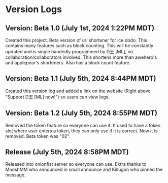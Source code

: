 # Version Logs

## Version: Beta 1.0 (July 1st, 2024 1:22PM MDT)
Created this project. Beta version of url shortener for ice dodo. This contains many features such as block counting. This will be constantly updated and is single handedly programmed by D王 [ML], no collaboration/collaborators involved. This shortens more than awehero's and applepear's shorteners. Also has a block count feature.

## Version: Beta 1.1 (July 5th, 2024 8:44PM MDT)
Created this version log and added a link on the website (Right above "Support D王 [ML] now!") so users can view logs.


## Version: Beta 1.2 (July 5th, 2024 8:55PM MDT)
Removed the token feature so everyone can use it. It used to have a token slot where user enters a token, they can only use if it is correct. Now it is removed. Beta token was "02".

## Release (July 5th, 2024 8:58PM MDT)
Released into onionfist server so everyone can use. Extra thanks to MooshMM who announced in small announce and Killugon who pinned the message.

